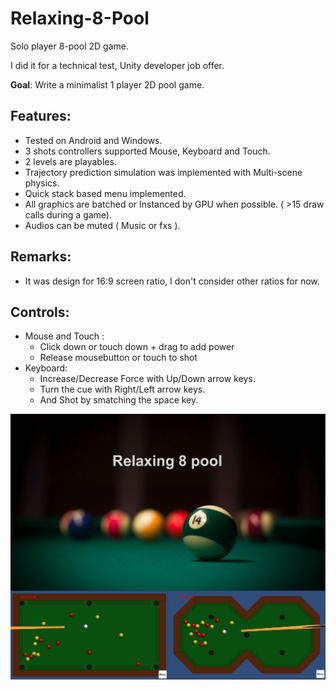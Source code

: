# Relaxing-8-Pool
Solo player 8-pool 2D game.

I did it for a technical test, Unity developer job offer.

**Goal**: Write a minimalist 1 player 2D pool game.

## Features:
- Tested on Android and Windows.
- 3 shots controllers supported Mouse, Keyboard and Touch.
- 2 levels are playables.
- Trajectory prediction simulation was implemented with Multi-scene physics. 
- Quick stack based menu implemented.
- All graphics are batched or Instanced by GPU when possible. ( >15 draw calls during a game).
- Audios can be muted ( Music or fxs ).

## Remarks:
- It was design for 16:9 screen ratio, I don't consider other ratios for now.

## Controls:
- Mouse and Touch :
    - Click down or touch down + drag to add power
    - Release mousebutton or touch to shot
- Keyboard:
    - Increase/Decrease Force with Up/Down arrow keys.
    - Turn the cue with Right/Left arrow keys.
    - And Shot by smatching the space key.

<img src="./captures/header.png" style="margin: auto; display: block;" />
<img src="./captures/level1.png" style="margin: auto; float: left; width: 50%;" />
<img src="./captures/level2.png" style="margin: auto; float: left; width: 50%;" />